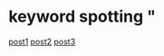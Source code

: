 # keyword spotting "
[post1](http://practicalcryptography.com/miscellaneous/machine-learning/guide-mel-frequency-cepstral-coefficients-mfccs/)
[post2](https://jonathan-hui.medium.com/speech-recognition-feature-extraction-mfcc-plp-5455f5a69dd9)
[post3](https://jonathan-hui.medium.com/speech-recognition-phonetics-d761ea1710c0)
